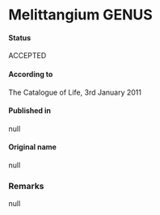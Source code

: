 # Melittangium GENUS

#### Status
ACCEPTED

#### According to
The Catalogue of Life, 3rd January 2011

#### Published in
null

#### Original name
null

### Remarks
null
